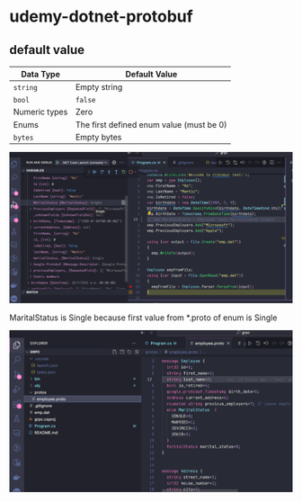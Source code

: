 # udemy-dotnet-protobuf

## default value

| Data Type     | Default Value                            |
| ------------- | ---------------------------------------- |
| `string`      | Empty string                             |
| `bool`        | `false`                                  |
| Numeric types | Zero                                     |
| Enums         | The first defined enum value (must be 0) |
| `bytes`       | Empty bytes                              |

![alt debug_default_value](/images/enum_debug.png "Enum default value")

MaritalStatus is Single because first value from \*.proto of enum is Single

![alt protobuf](/images/proto.png "Enum")
